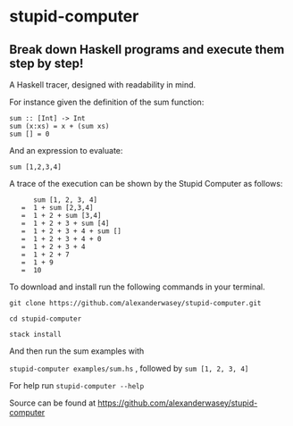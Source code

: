 # stupid-computer
## Break down Haskell programs and execute them step by step! 

A Haskell tracer, designed with readability in mind.

For instance given the definition of the sum function:  
``` 
sum :: [Int] -> Int 
sum (x:xs) = x + (sum xs)
sum [] = 0
``` 
And an expression to evaluate: 
```
sum [1,2,3,4]
``` 
A trace of the execution can be shown by the Stupid Computer as follows:
``` 
      sum [1, 2, 3, 4]
   =  1 + sum [2,3,4]
   =  1 + 2 + sum [3,4]
   =  1 + 2 + 3 + sum [4]
   =  1 + 2 + 3 + 4 + sum []
   =  1 + 2 + 3 + 4 + 0
   =  1 + 2 + 3 + 4
   =  1 + 2 + 7
   =  1 + 9
   =  10
```

To download and install run the following commands in your terminal.

`git clone https://github.com/alexanderwasey/stupid-computer.git`

`cd stupid-computer`

`stack install`

And then run the sum examples with 

`stupid-computer examples/sum.hs` , followed by `sum [1, 2, 3, 4]`

For help run `stupid-computer --help`

Source can be found at https://github.com/alexanderwasey/stupid-computer
